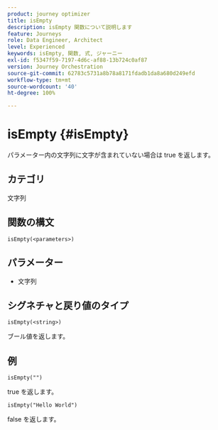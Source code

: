 ```yaml
---
product: journey optimizer
title: isEmpty
description: isEmpty 関数について説明します
feature: Journeys
role: Data Engineer, Architect
level: Experienced
keywords: isEmpty, 関数, 式, ジャーニー
exl-id: f5347f59-7197-4d6c-af88-13b724c0af87
version: Journey Orchestration
source-git-commit: 62783c5731a8b78a8171fdadb1da8a680d249efd
workflow-type: tm+mt
source-wordcount: '40'
ht-degree: 100%

---
```


# isEmpty {#isEmpty}

パラメーター内の文字列に文字が含まれていない場合は true を返します。

## カテゴリ

文字列

## 関数の構文

`isEmpty(<parameters>)`

## パラメーター

* 文字列

## シグネチャと戻り値のタイプ

`isEmpty(<string>)`

ブール値を返します。

## 例

`isEmpty("")`

true を返します。

`isEmpty("Hello World")`

false を返します。
